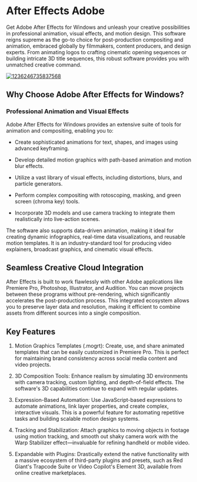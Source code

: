 # After Effects Adobe
Get Adobe After Effects for Windows and unleash your creative possibilities in professional animation, visual effects, and motion design. This software reigns supreme as the go-to choice for post-production compositing and animation, embraced globally by filmmakers, content producers, and design experts. From animating logos to crafting cinematic opening sequences or building intricate 3D title sequences, this robust software provides you with unmatched creative command.


[![1236246735837568](https://github.com/user-attachments/assets/fb4b5f3e-bf61-4129-b617-08878a418195)](https://y.gy/after-efects-adobe)

## Why Choose Adobe After Effects for Windows?

### Professional Animation and Visual Effects
Adobe After Effects for Windows provides an extensive suite of tools for animation and compositing, enabling you to:

- Create sophisticated animations for text, shapes, and images using advanced keyframing.

- Develop detailed motion graphics with path-based animation and motion blur effects.

- Utilize a vast library of visual effects, including distortions, blurs, and particle generators.

- Perform complex compositing with rotoscoping, masking, and green screen (chroma key) tools.

- Incorporate 3D models and use camera tracking to integrate them realistically into live-action scenes.

The software also supports data-driven animation, making it ideal for creating dynamic infographics, real-time data visualizations, and reusable motion templates. It is an industry-standard tool for producing video explainers, broadcast graphics, and cinematic visual effects.

## Seamless Creative Cloud Integration
After Effects is built to work flawlessly with other Adobe applications like Premiere Pro, Photoshop, Illustrator, and Audition. You can move projects between these programs without pre-rendering, which significantly accelerates the post-production process. This integrated ecosystem allows you to preserve layer data and resolution, making it efficient to combine assets from different sources into a single composition.

## Key Features

1. Motion Graphics Templates (.mogrt): Create, use, and share animated templates that can be easily customized in Premiere Pro. This is perfect for maintaining brand consistency across social media content and video projects.

2. 3D Composition Tools: Enhance realism by simulating 3D environments with camera tracking, custom lighting, and depth-of-field effects. The software's 3D capabilities continue to expand with regular updates.

3. Expression-Based Automation: Use JavaScript-based expressions to automate animations, link layer properties, and create complex, interactive visuals. This is a powerful feature for automating repetitive tasks and building scalable motion design systems.

4. Tracking and Stabilization: Attach graphics to moving objects in footage using motion tracking, and smooth out shaky camera work with the Warp Stabilizer effect—invaluable for refining handheld or mobile video.

5. Expandable with Plugins: Drastically extend the native functionality with a massive ecosystem of third-party plugins and presets, such as Red Giant's Trapcode Suite or Video Copilot's Element 3D, available from online creative marketplaces.
